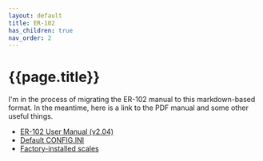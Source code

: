 ```yaml
---
layout: default
title: ER-102
has_children: true
nav_order: 2
---
```


# {{page.title}}

I'm in the process of migrating the ER-102 manual to this markdown-based format. In the meantime, here is a link to the PDF manual and some other useful things.

* [ER-102 User Manual (v2.04)](/images/er-102-manual-v2.04.pdf)
* [Default CONFIG.INI](https://github.com/odevices/er-102/blob/main/config/default-config.ini)
* [Factory-installed scales](https://github.com/odevices/er-102/tree/main/voltage-tables/python/chromatic)